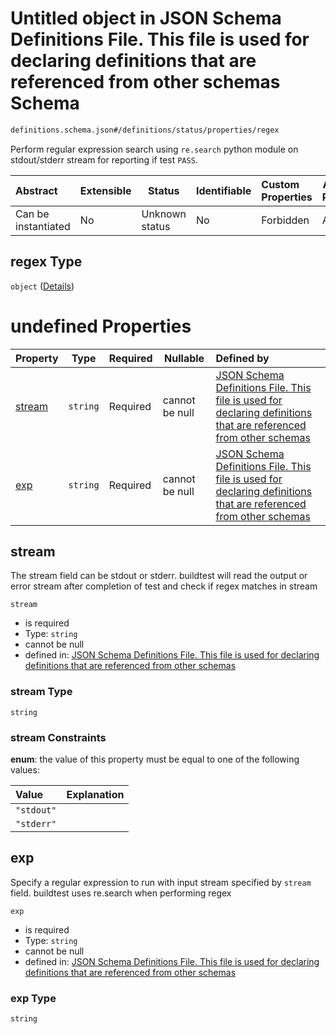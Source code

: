 # Untitled object in JSON Schema Definitions File. This file is used for declaring definitions that are referenced from other schemas Schema

```txt
definitions.schema.json#/definitions/status/properties/regex
```

Perform regular expression search using `re.search` python module on stdout/stderr stream for reporting if test `PASS`. 


| Abstract            | Extensible | Status         | Identifiable | Custom Properties | Additional Properties | Access Restrictions | Defined In                                                                         |
| :------------------ | ---------- | -------------- | ------------ | :---------------- | --------------------- | ------------------- | ---------------------------------------------------------------------------------- |
| Can be instantiated | No         | Unknown status | No           | Forbidden         | Allowed               | none                | [definitions.schema.json\*](../out/definitions.schema.json "open original schema") |

## regex Type

`object` ([Details](definitions-definitions-status-properties-regex.md))

# undefined Properties

| Property          | Type     | Required | Nullable       | Defined by                                                                                                                                                                                                                                                                |
| :---------------- | -------- | -------- | -------------- | :------------------------------------------------------------------------------------------------------------------------------------------------------------------------------------------------------------------------------------------------------------------------ |
| [stream](#stream) | `string` | Required | cannot be null | [JSON Schema Definitions File. This file is used for declaring definitions that are referenced from other schemas](definitions-definitions-status-properties-regex-properties-stream.md "definitions.schema.json#/definitions/status/properties/regex/properties/stream") |
| [exp](#exp)       | `string` | Required | cannot be null | [JSON Schema Definitions File. This file is used for declaring definitions that are referenced from other schemas](definitions-definitions-status-properties-regex-properties-exp.md "definitions.schema.json#/definitions/status/properties/regex/properties/exp")       |

## stream

The stream field can be stdout or stderr. buildtest will read the output or error stream after completion of test and check if regex matches in stream


`stream`

-   is required
-   Type: `string`
-   cannot be null
-   defined in: [JSON Schema Definitions File. This file is used for declaring definitions that are referenced from other schemas](definitions-definitions-status-properties-regex-properties-stream.md "definitions.schema.json#/definitions/status/properties/regex/properties/stream")

### stream Type

`string`

### stream Constraints

**enum**: the value of this property must be equal to one of the following values:

| Value      | Explanation |
| :--------- | ----------- |
| `"stdout"` |             |
| `"stderr"` |             |

## exp

Specify a regular expression to run with input stream specified by `stream` field. buildtest uses re.search when performing regex


`exp`

-   is required
-   Type: `string`
-   cannot be null
-   defined in: [JSON Schema Definitions File. This file is used for declaring definitions that are referenced from other schemas](definitions-definitions-status-properties-regex-properties-exp.md "definitions.schema.json#/definitions/status/properties/regex/properties/exp")

### exp Type

`string`
